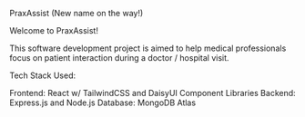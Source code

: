 PraxAssist (New name on the way!)

Welcome to PraxAssist!

This software development project is aimed to help medical professionals focus on patient interaction during a doctor / hospital visit.

Tech Stack Used:

Frontend: React w/ TailwindCSS and DaisyUI Component Libraries
Backend: Express.js and Node.js
Database: MongoDB Atlas
